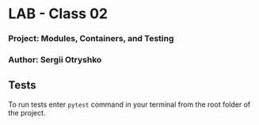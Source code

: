 # LAB - Class 02  

### Project: Modules, Containers, and Testing  

### Author: Sergii Otryshko

## Tests

To run tests enter `pytest` command in your terminal from the root folder of the project.
